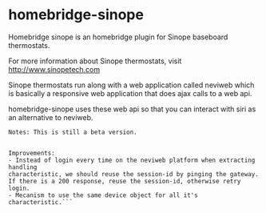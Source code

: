 # homebridge-sinope

Homebridge sinope is an homebridge plugin for Sinope baseboard thermostats.

For more information about Sinope thermostats, visit http://www.sinopetech.com

Sinope thermostats run along with a web application called neviweb which is basically a responsive web application that does ajax calls to a web api.

homebridge-sinope uses these web api so that you can interact with siri as an alternative to neviweb.

`Notes: This is still a beta version.`

```Todos: Add lint, tests, refactor

Improvements:
- Instead of login every time on the neviweb platform when extracting handling
characteristic, we should reuse the session-id by pinging the gateway.
If there is a 200 response, reuse the session-id, otherwise retry login.
- Mecanism to use the same device object for all it's characteristic.```
